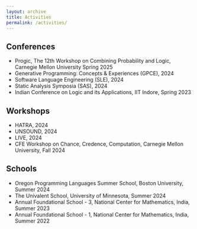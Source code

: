 ```yaml
---
layout: archive
title: Activities
permalink: /activities/
---
```


## Conferences
  - Progic, The 12th Workshop on Combining Probability and Logic, Carnegie Mellon University Spring 2025
  - Generative Programming: Concepts & Experiences (GPCE), 2024
  - Software Language Engineering (SLE), 2024
  - Static Analysis Symposia (SAS), 2024
  - Indian Conference on Logic and its Applications, IIT Indore, Spring 2023  

## Workshops
  - HATRA, 2024
  - UNSOUND, 2024
  - LIVE, 2024
  - CFE Workshop on Chance, Credence, Computation, Carnegie Mellon University, Fall 2024  

## Schools 
  - Oregon Programming Languages Summer School, Boston University, Summer 2024  
  - The Univalent School, University of Minnesota, Summer 2024  
  - Annual Foundational School - 3, National Center for Mathematics, India, Summer 2023  
  - Annual Foundational School - 1, National Center for Mathematics, India, Summer 2022 
  
